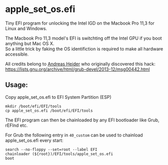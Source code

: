 # apple_set_os.efi
Tiny EFI program for unlocking the Intel IGD on the Macbook Pro 11,3 for Linux and Windows.  

The Macbook Pro 11,3 model's EFI is switchting off the Intel GPU if you boot anything but Mac OS X.  
So a little trick by faking the OS identifiction is required to make all hardware accessible.

All credits belong to [Andreas Heider](https://github.com/ah-) who originally discovered this hack:  
https://lists.gnu.org/archive/html/grub-devel/2013-12/msg00442.html

## Usage:
Copy apple_set_os.efi to EFI System Partition (ESP) 
```
mkdir /boot/efi/EFI/tools
cp apple_set_os.efi /boot/efi/EFI/tools
```

The EFI program can then be chainloaded by any EFI bootloader like Grub, rEFInd etc.

For Grub the following entry in ``40_custom`` can be used to chainload apple_set_os.efi every start:
```
search --no-floppy --set=root --label EFI
chainloader (${root})/EFI/tools/apple_set_os.efi
boot
```

